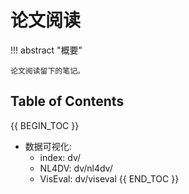# 论文阅读

!!! abstract "概要"

    论文阅读留下的笔记。

## Table of Contents

{{ BEGIN_TOC }}
- 数据可视化:
    - index: dv/
    - NL4DV: dv/nl4dv/
    - VisEval: dv/viseval
{{ END_TOC }}